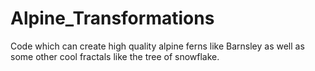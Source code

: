 # Alpine_Transformations
Code which can create high quality alpine ferns like Barnsley as well as some other cool fractals like the tree of snowflake.
